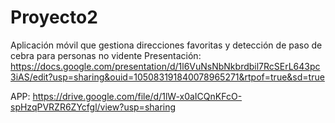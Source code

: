 # Proyecto2
Aplicación móvil que gestiona direcciones favoritas y detección de paso de cebra para personas no vidente
Presentación: https://docs.google.com/presentation/d/1l6VuNsNbNkbrdbil7RcSErL643pc3iAS/edit?usp=sharing&ouid=105083191840078965271&rtpof=true&sd=true

APP: https://drive.google.com/file/d/1lW-x0aICQnKFcO-spHzqPVRZR6ZYcfgl/view?usp=sharing
